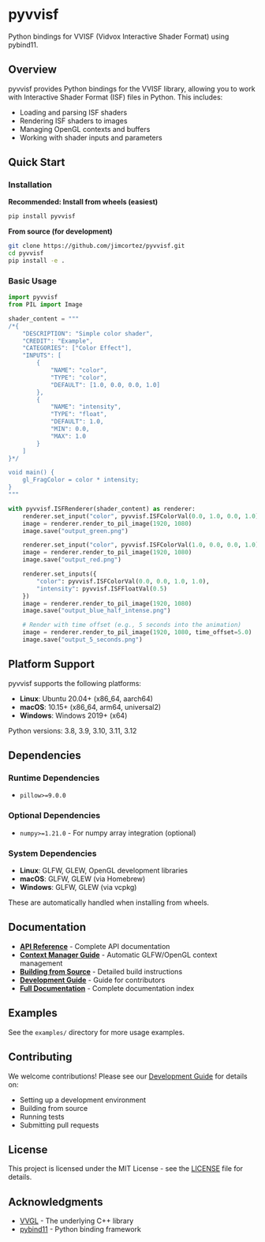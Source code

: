 # pyvvisf

Python bindings for VVISF (Vidvox Interactive Shader Format) using pybind11.

## Overview

pyvvisf provides Python bindings for the VVISF library, allowing you to work with Interactive Shader Format (ISF) files in Python. This includes:

- Loading and parsing ISF shaders
- Rendering ISF shaders to images
- Managing OpenGL contexts and buffers
- Working with shader inputs and parameters

## Quick Start

### Installation

**Recommended: Install from wheels (easiest)**

```bash
pip install pyvvisf
```

**From source (for development)**

```bash
git clone https://github.com/jimcortez/pyvvisf.git
cd pyvvisf
pip install -e .
```

### Basic Usage

```python
import pyvvisf
from PIL import Image

shader_content = """
/*{
    "DESCRIPTION": "Simple color shader",
    "CREDIT": "Example",
    "CATEGORIES": ["Color Effect"],
    "INPUTS": [
        {
            "NAME": "color",
            "TYPE": "color",
            "DEFAULT": [1.0, 0.0, 0.0, 1.0]
        },
        {
            "NAME": "intensity",
            "TYPE": "float",
            "DEFAULT": 1.0,
            "MIN": 0.0,
            "MAX": 1.0
        }
    ]
}*/

void main() {
    gl_FragColor = color * intensity;
}
"""

with pyvvisf.ISFRenderer(shader_content) as renderer:
    renderer.set_input("color", pyvvisf.ISFColorVal(0.0, 1.0, 0.0, 1.0))
    image = renderer.render_to_pil_image(1920, 1080)
    image.save("output_green.png")

    renderer.set_input("color", pyvvisf.ISFColorVal(1.0, 0.0, 0.0, 1.0))
    image = renderer.render_to_pil_image(1920, 1080)
    image.save("output_red.png")

    renderer.set_inputs({
        "color": pyvvisf.ISFColorVal(0.0, 0.0, 1.0, 1.0),
        "intensity": pyvvisf.ISFFloatVal(0.5)
    })
    image = renderer.render_to_pil_image(1920, 1080)
    image.save("output_blue_half_intense.png")

    # Render with time offset (e.g., 5 seconds into the animation)
    image = renderer.render_to_pil_image(1920, 1080, time_offset=5.0)
    image.save("output_5_seconds.png")

```

## Platform Support

pyvvisf supports the following platforms:

- **Linux**: Ubuntu 20.04+ (x86_64, aarch64)
- **macOS**: 10.15+ (x86_64, arm64, universal2)
- **Windows**: Windows 2019+ (x64)

Python versions: 3.8, 3.9, 3.10, 3.11, 3.12

## Dependencies

### Runtime Dependencies
- `pillow>=9.0.0`

### Optional Dependencies
- `numpy>=1.21.0` - For numpy array integration (optional)

### System Dependencies
- **Linux**: GLFW, GLEW, OpenGL development libraries
- **macOS**: GLFW, GLEW (via Homebrew)
- **Windows**: GLFW, GLEW (via vcpkg)

These are automatically handled when installing from wheels.

## Documentation

- **[API Reference](docs/API_REFERENCE.md)** - Complete API documentation
- **[Context Manager Guide](docs/CONTEXT_MANAGER.md)** - Automatic GLFW/OpenGL context management
- **[Building from Source](docs/BUILDING.md)** - Detailed build instructions
- **[Development Guide](docs/DEVELOPMENT.md)** - Guide for contributors
- **[Full Documentation](docs/README.md)** - Complete documentation index

## Examples

See the `examples/` directory for more usage examples.

## Contributing

We welcome contributions! Please see our [Development Guide](docs/DEVELOPMENT.md) for details on:

- Setting up a development environment
- Building from source
- Running tests
- Submitting pull requests

## License

This project is licensed under the MIT License - see the [LICENSE](LICENSE) file for details.

## Acknowledgments

- [VVGL](https://github.com/mrRay/VVISF-GL) - The underlying C++ library
- [pybind11](https://pybind11.readthedocs.io/) - Python binding framework 